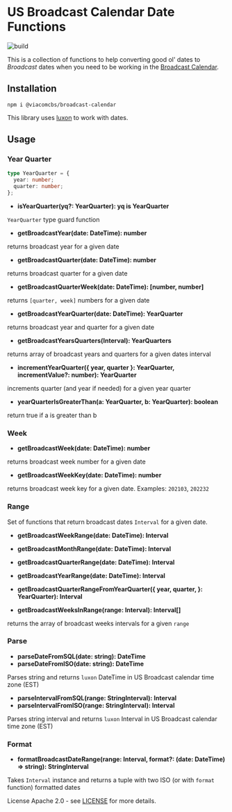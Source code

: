 # US Broadcast Calendar Date Functions

![build](https://github.com/ViacomInc/broadcast-calendar/actions/workflows/main.yml/badge.svg)

This is a collection of functions to help converting good ol' dates to
_Broadcast_ dates when you need to be working in the
[Broadcast Calendar](https://en.wikipedia.org/wiki/Broadcast_calendar).

## Installation

`npm i @viacomcbs/broadcast-calendar`

This library uses [luxon](https://moment.github.io/luxon/) to work with dates.

## Usage

### Year Quarter

```ts
type YearQuarter = {
  year: number;
  quarter: number;
};
```

- **isYearQuarter(yq?: YearQuarter): yq is YearQuarter**

`YearQuarter` type guard function

- **getBroadcastYear(date: DateTime): number**

returns broadcast year for a given date

- **getBroadcastQuarter(date: DateTime): number**

returns broadcast quarter for a given date

- **getBroadcastQuarterWeek(date: DateTime): [number, number]**

returns `[quarter, week]` numbers for a given date

- **getBroadcastYearQuarter(date: DateTime): YearQuarter**

returns broadcast year and quarter for a given date

- **getBroadcastYearsQuarters(Interval): YearQuarters**

returns array of broadcast years and quarters for a given dates interval

- **incrementYearQuarter({ year, quarter }: YearQuarter, incrementValue?: number): YearQuarter**

increments quarter (and year if needed) for a given year quarter

- **yearQuarterIsGreaterThan(a: YearQuarter, b: YearQuarter): boolean**

return true if a is greater than b

### Week

- **getBroadcastWeek(date: DateTime): number**

returns broadcast week number for a given date

- **getBroadcastWeekKey(date: DateTime): number**

returns broadcast week key for a given date. Examples: `202103`, `202232`

### Range

Set of functions that return broadcast dates `Interval` for a given date.

- **getBroadcastWeekRange(date: DateTime): Interval**
- **getBroadcastMonthRange(date: DateTime): Interval**
- **getBroadcastQuarterRange(date: DateTime): Interval**
- **getBroadcastYearRange(date: DateTime): Interval**
- **getBroadcastQuarterRangeFromYearQuarter({ year, quarter, }: YearQuarter): Interval**

- **getBroadcastWeeksInRange(range: Interval): Interval[]**

returns the array of broadcast weeks intervals for a given `range`

### Parse

- **parseDateFromSQL(date: string): DateTime**
- **parseDateFromISO(date: string): DateTime**

Parses string and returns `luxon` DateTime in US Broadcast calendar time zone (EST)

- **parseIntervalFromSQL(range: StringInterval): Interval**
- **parseIntervalFromISO(range: StringInterval): Interval**

Parses string interval and returns `luxon` Interval in US Broadcast calendar time zone (EST)

### Format

- **formatBroadcastDateRange(range: Interval, format?: (date: DateTime) => string): StringInterval**

Takes `Interval` instance and returns a tuple with two ISO (or with `format` function) formatted dates

License Apache 2.0 - see [LICENSE](./LICENSE) for more details.

